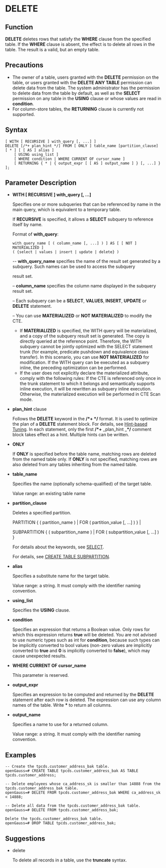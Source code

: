 # DELETE<a name="EN-US_TOPIC_0289900955"></a>

## Function<a name="en-us_topic_0283136795_en-us_topic_0237122131_en-us_topic_0059778379_se9507fb26df547a795ac7940e3a19ecf"></a>

**DELETE**  deletes rows that satisfy the  **WHERE**  clause from the specified table. If the  **WHERE**  clause is absent, the effect is to delete all rows in the table. The result is a valid, but an empty table.

## Precautions<a name="en-us_topic_0283136795_en-us_topic_0237122131_en-us_topic_0059778379_sfc96c070e8574f4ea9a2726e898fda16"></a>

-   The owner of a table, users granted with the  **DELETE**  permission on the table, or users granted with the  **DELETE ANY TABLE**  permission can delete data from the table. The system administrator has the permission to delete data from the table by default, as well as the  **SELECT**  permission on any table in the  **USING**  clause or whose values are read in  **condition**.
-   For column-store tables, the  **RETURNING**  clause is currently not supported.

## Syntax<a name="en-us_topic_0283136795_en-us_topic_0237122131_en-us_topic_0059778379_s84baecef89484d5f87f57b0545b46203"></a>

```
[ WITH [ RECURSIVE ] with_query [, ...] ]
DELETE [/*+ plan_hint */] FROM [ ONLY ] table_name [partition_clause] [ * ] [ [ AS ] alias ]
    [ USING using_list ]
    [ WHERE condition | WHERE CURRENT OF cursor_name ]
    [ RETURNING { * | { output_expr [ [ AS ] output_name ] } [, ...] } ];
```

## Parameter Description<a name="en-us_topic_0283136795_en-us_topic_0237122131_en-us_topic_0059778379_s6df87c0dd87c49e29a034e0ff3385ca6"></a>

-   **WITH \[ RECURSIVE \] with\_query \[, ...\]**

    Specifies one or more subqueries that can be referenced by name in the main query, which is equivalent to a temporary table.

    If  **RECURSIVE**  is specified, it allows a  **SELECT**  subquery to reference itself by name.

    Format of  **with\_query**:

    ```
    with_query_name [ ( column_name [, ...] ) ] AS [ [ NOT ] MATERIALIZED ]
    ( {select | values | insert | update | delete} )
    ```

    --  **with\_query\_name**  specifies the name of the result set generated by a subquery. Such names can be used to access the subquery

    result set.

    –  **column\_name**  specifies the column name displayed in the subquery result set.

    – Each subquery can be a  **SELECT**,  **VALUES**,  **INSERT**,  **UPDATE**  or  **DELETE**  statement.

    – You can use  **MATERIALIZED**  or  **NOT MATERIALIZED**  to modify the CTE.

    -   If  **MATERIALIZED**  is specified, the WITH query will be materialized, and a copy of the subquery result set is generated. The copy is directly queried at the reference point. Therefore, the WITH subquery cannot be jointly optimized with the SELECT statement trunk \(for example, predicate pushdown and equivalence class transfer\). In this scenario, you can use  **NOT MATERIALIZED**  for modification. If the WITH query can be executed as a subquery inline, the preceding optimization can be performed.
    -   If the user does not explicitly declare the materialized attribute, comply with the following rules: If the CTE is referenced only once in the trunk statement to which it belongs and semantically supports inline execution, it will be rewritten as subquery inline execution. Otherwise, the materialized execution will be performed in CTE Scan mode.

-   **plan\_hint**  clause

    Follows the  **DELETE**  keyword in the  **/\*+ \*/**  format. It is used to optimize the plan of a  **DELETE**  statement block. For details, see  [Hint-based Tuning](hint-based-tuning.md). In each statement, only the first  **/\*+** _plan\_hint _**\*/**  comment block takes effect as a hint. Multiple hints can be written.

-   **ONLY**

    If  **ONLY**  is specified before the table name, matching rows are deleted from the named table only. If  **ONLY**  is not specified, matching rows are also deleted from any tables inheriting from the named table.

-   **table\_name**

    Specifies the name \(optionally schema-qualified\) of the target table.

    Value range: an existing table name

-   **partition\_clause**

    Deletes a specified partition.

    PARTITION \{ \( partition\_name \) | FOR \( partition\_value \[, ...\] \) \} |

    SUBPARTITION \{ \( subpartition\_name \) | FOR \( subpartition\_value \[, ...\] \) \}

    For details about the keywords, see  [SELECT](select.md).

    For details, see  [CREATE TABLE SUBPARTITION](en-us_topic_0000001198046401.md).

-   **alias**

    Specifies a substitute name for the target table.

    Value range: a string. It must comply with the identifier naming convention.

-   **using\_list**

    Specifies the  **USING**  clause.

-   **condition**

    Specifies an expression that returns a Boolean value. Only rows for which this expression returns  **true**  will be deleted. You are not advised to use numeric types such as int for  **condition**, because such types can be implicitly converted to bool values \(non-zero values are implicitly converted to  **true**  and  **0**  is implicitly converted to  **false**\), which may cause unexpected results.

-   **WHERE CURRENT OF cursor\_name**

    This parameter is reserved.

-   **output\_expr**

    Specifies an expression to be computed and returned by the  **DELETE**  statement after each row is deleted. The expression can use any column names of the table. Write  **\***  to return all columns.

-   **output\_name**

    Specifies a name to use for a returned column.

    Value range: a string. It must comply with the identifier naming convention.


## Examples<a name="en-us_topic_0283136795_en-us_topic_0237122131_en-us_topic_0059778379_s90a3978214f644269ab932c29df31137"></a>

```
-- Create the tpcds.customer_address_bak table.
openGauss=# CREATE TABLE tpcds.customer_address_bak AS TABLE tpcds.customer_address;

-- Delete employees whose ca_address_sk is smaller than 14888 from the tpcds.customer_address_bak table.
openGauss=# DELETE FROM tpcds.customer_address_bak WHERE ca_address_sk < 14888;

-- Delete all data from the tpcds.customer_address_bak table.
openGauss=# DELETE FROM tpcds.customer_address_bak;

Delete the tpcds.customer_address_bak table.
openGauss=# DROP TABLE tpcds.customer_address_bak;
```

## Suggestions<a name="en-us_topic_0283136795_en-us_topic_0237122131_en-us_topic_0059778379_section50155651112741"></a>

-   delete

    To delete all records in a table, use the  **truncate**  syntax.


